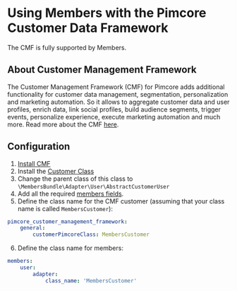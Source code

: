# Using Members with the Pimcore Customer Data Framework

The CMF is fully supported by Members.

## About Customer Management Framework
The Customer Management Framework (CMF) for Pimcore adds additional functionality for customer data management, segmentation, personalization and marketing automation. So it allows to aggregate customer data and user profiles, enrich data, link social profiles, build audience segments, trigger events, personalize experience, execute marketing automation and much more.
Read more about the CMF [here](https://github.com/pimcore/customer-data-framework).

## Configuration

1. [Install CMF](https://github.com/pimcore/customer-data-framework/blob/master/doc/02_Installation.md)
2. Install the [Customer Class](https://github.com/pimcore/customer-data-framework/tree/master/install/class_source/optional)
3. Change the parent class of this class to `\MembersBundle\Adapter\User\AbstractCustomerUser`
4. Add all the required [members fields](https://github.com/dachcom-digital/pimcore-members#class-installation).
5. Define the class name for the CMF customer (assuming that your class name is called `MembersCustomer`):

```yaml
pimcore_customer_management_framework:
    general:
        customerPimcoreClass: MembersCustomer
```

6. Define the class name for members:
```yaml
members:
    user:
        adapter:
            class_name: 'MembersCustomer'
```

